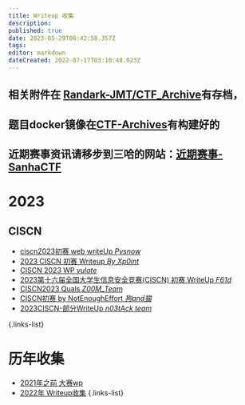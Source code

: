 ```yaml
---
title: Writeup 收集
description: 
published: true
date: 2023-05-29T06:42:58.357Z
tags: 
editor: markdown
dateCreated: 2022-07-17T03:10:48.023Z
---
```


## 相关附件在 [Randark-JMT/CTF_Archive](https://github.com/Randark-JMT/CTF_Archive)有存档，
## 题目docker镜像在[CTF-Archives](https://github.com/CTF-Archives)有构建好的
## 近期赛事资讯请移步到三哈的网站：[近期赛事-SanhaCTF](https://www.su-sanha.cn/events/)

# 2023
## CISCN
- [ciscn2023初赛 web writeUp *Pysnow*](https://pysnow.cn/archives/713/)
- [2023 CISCN 初赛 Writeup *By Xp0int* ](https://xp0int.top/posts/2023/05/28/2023-CISCN-%E5%88%9D%E8%B5%9B-Writeup-By-Xp0int)
- [CISCN 2023 WP *yulate*](https://mp.weixin.qq.com/s/a1BemOrlZuoDyRjuPbo4wQ)
- [2023第十六届全国大学生信息安全竞赛(CISCN) 初赛 WriteUp *F61d*](https://mp.weixin.qq.com/s/wABVltWsiOqu8HMgszSvHQ)
- [CISCN2023 Quals *Z00M_Team*](https://ypctf.vercel.app/ciscn2023-quals)
- [CISCN初赛 by NotEnoughEffort *狗and猫*](https://fushuling.com/index.php/2023/05/28/ciscn%E5%88%9D%E8%B5%9B-by-notenougheffort/)
- [2023CISCN-部分WriteUp *n03tAck team*](https://mp.weixin.qq.com/s/MqFMedoQE5iG-MysrTCphg)


{.links-list}


# 历年收集
- [2021年之前 大赛wp](/writeup/before_2021)
- [2022年 Writeup收集](/writeup/2022)
{.links-list}